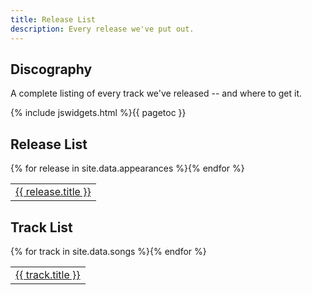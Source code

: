 ```yaml
---
title: Release List
description: Every release we've put out.
---
```


## Discography

A complete listing of every track we've released -- and where to get it.

{% include jswidgets.html %}{{ pagetoc }}

## Release List

<table>
{% for release in site.data.appearances %}<tr><td><a href="/discography/{{ release.id }}">{{ release.title }}</a></td></tr>{% endfor %}
</table>

## Track List

<table>
{% for track in site.data.songs %}<tr><td><a href="/discography/{{ track.id }}">{{ track.title }}</a></td></tr>{% endfor %}
</table>
